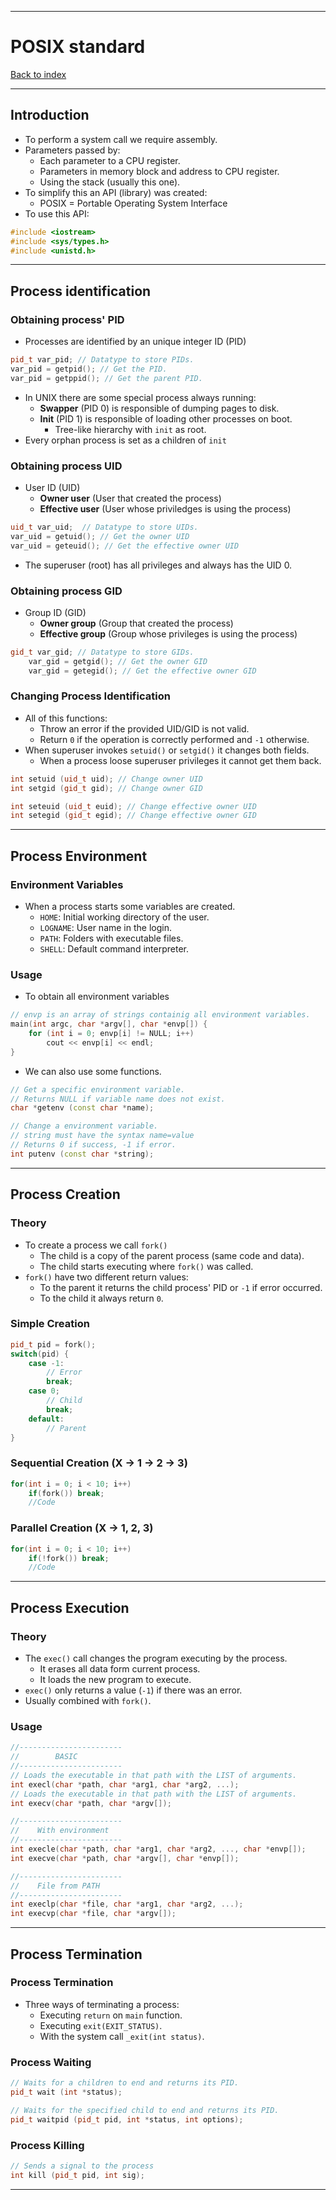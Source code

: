 
---
# POSIX standard

[Back to index](../CS/OS/README.md)

---
## Introduction
- To perform a system call we require assembly.
- Parameters passed by:
	- Each parameter to a CPU register.
	- Parameters in memory block and address to CPU register.
	- Using the stack (usually this one).
- To simplify this an API (library) was created:
	- POSIX = Portable Operating System Interface
- To use this API:
```Cpp
#include <iostream>
#include <sys/types.h>
#include <unistd.h>
```
---
## Process identification
### Obtaining process' PID
- Processes are identified by an unique integer ID (PID)
```cpp
pid_t var_pid; // Datatype to store PIDs.
var_pid = getpid(); // Get the PID.
var_pid = getppid(); // Get the parent PID.
```
- In UNIX there are some special process always running:
	- **Swapper** (PID 0) is responsible of dumping pages to disk.
	- **Init** (PID 1) is responsible of loading other processes on boot.
		- Tree-like hierarchy with `init` as root.
- Every orphan process is set as a children of `init`
### Obtaining process UID
- User ID (UID)
	- **Owner user** (User that created the process)
	- **Effective user** (User whose priviledges is using the process)
```cpp
uid_t var_uid;  // Datatype to store UIDs.
var_uid = getuid(); // Get the owner UID
var_uid = geteuid(); // Get the effective owner UID
```
- The superuser (root) has all privileges and always has the UID 0.
### Obtaining process GID
- Group ID (GID)
	- **Owner group** (Group that created the process)
	- **Effective group** (Group whose privileges is using the process)
```cpp
gid_t var_gid; // Datatype to store GIDs.
	var_gid = getgid(); // Get the owner GID
	var_gid = getegid(); // Get the effective owner GID
```
### Changing Process Identification
- All of this functions:
	- Throw an error if the provided UID/GID is not valid.
	- Return `0` if the operation is correctly performed and `-1` otherwise.
- When superuser invokes `setuid()` or `setgid()` it changes both fields.
	- When a process loose superuser privileges it cannot get them back.
```cpp
int setuid (uid_t uid); // Change owner UID
int setgid (gid_t gid); // Change owner GID

int seteuid (uid_t euid); // Change effective owner UID
int setegid (gid_t egid); // Change effective owner GID
```
---
## Process Environment
### Environment Variables
- When a process starts some variables are created.
	- `HOME`: Initial working directory of the user.
	- `LOGNAME`: User name in the login.
	- `PATH`: Folders with executable files.
	- `SHELL`: Default command interpreter.
### Usage
- To obtain all environment variables
```cpp
// envp is an array of strings containig all environment variables.
main(int argc, char *argv[], char *envp[]) {
	for (int i = 0; envp[i] != NULL; i++)
		cout << envp[i] << endl;
}
```
- We can also use some functions.
```cpp
// Get a specific environment variable.
// Returns NULL if variable name does not exist.
char *getenv (const char *name);

// Change a environment variable.
// string must have the syntax name=value
// Returns 0 if success, -1 if error.
int putenv (const char *string); 
```
---
## Process Creation
### Theory
- To create a process we call `fork()`
	- The child is a copy of the parent process (same code and data).
	- The child starts executing where `fork()` was called.
- `fork()` have two different return values:
	- To the parent it returns the child process' PID or `-1` if error occurred.
	- To the child it always return `0`.
### Simple Creation
```cpp
pid_t pid = fork();
switch(pid) {
	case -1:
		// Error
		break;
	case 0;
		// Child
		break;
	default:
		// Parent
}
```
### Sequential Creation (X -> 1 -> 2 -> 3)
```cpp
for(int i = 0; i < 10; i++)
	if(fork()) break;
	//Code
```
### Parallel Creation (X -> 1, 2, 3)
```cpp
for(int i = 0; i < 10; i++)
	if(!fork()) break;
	//Code
```

---
## Process Execution
### Theory
- The `exec()` call changes the program executing by the process.
	- It erases all data form current process.
	- It loads the new program to execute.
- `exec()` only returns a value (`-1`) if there was an error.
- Usually combined with `fork()`.
### Usage
```cpp
//-----------------------
//        BASIC
//-----------------------
// Loads the executable in that path with the LIST of arguments.
int execl(char *path, char *arg1, char *arg2, ...);
// Loads the executable in that path with the LIST of arguments.
int execv(char *path, char *argv[]);

//-----------------------
//    With environment
//-----------------------
int execle(char *path, char *arg1, char *arg2, ..., char *envp[]);
int execve(char *path, char *argv[], char *envp[]);

//-----------------------
//    File from PATH
//-----------------------
int execlp(char *file, char *arg1, char *arg2, ...);
int execvp(char *file, char *argv[]);
```
---
## Process Termination
### Process Termination
- Three ways of terminating a process:
	- Executing `return` on `main` function.
	- Executing `exit(EXIT_STATUS)`.
	- With the system call `_exit(int status)`.
### Process Waiting

```cpp
// Waits for a children to end and returns its PID.
pid_t wait (int *status);

// Waits for the specified child to end and returns its PID.
pid_t waitpid (pid_t pid, int *status, int options);
```
### Process Killing
```cpp
// Sends a signal to the process
int kill (pid_t pid, int sig);
```

---